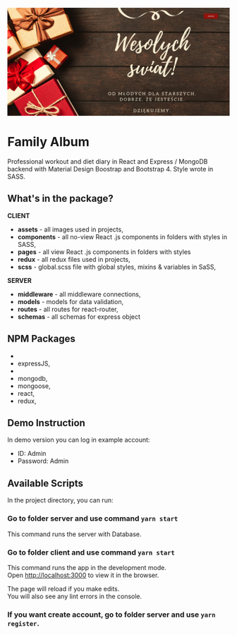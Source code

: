 ![Family Album](https://github.com/jatanski/family-album/blob/deployPortfolio/main-photo.JPG)
# Family Album
Professional workout and diet diary in React and Express / MongoDB backend with Material Design Boostrap and Bootstrap 4. Style wrote in SASS.

## What's in the package?

**CLIENT**
* **assets** - all images used in projects,
* **components** - all no-view React .js components in folders with styles in SASS,
* **pages** - all view React .js components in folders with styles
* **redux** - all redux files used in projects,
* **scss** - global.scss file with global styles, mixins & variables in SaSS,

**SERVER**
* **middleware** - all middleware connections,
* **models** - models for data validation,
* **routes** - all routes for react-router,
* **schemas** - all schemas for express object 

## NPM Packages
* 
* expressJS,
* 
* mongodb,
* mongoose,
* react,
* redux,

## Demo Instruction

In demo version you can log in example account: 

* ID: Admin
* Password: Admin

## Available Scripts

In the project directory, you can run:

### Go to folder server and use command `yarn start`

This command runs the server with Database.

### Go to folder client and use command `yarn start`

This command runs the app in the development mode.<br>
Open [http://localhost:3000](http://localhost:3000) to view it in the browser.

The page will reload if you make edits.<br>
You will also see any lint errors in the console.

### If you want create account, go to folder server and use `yarn register`.